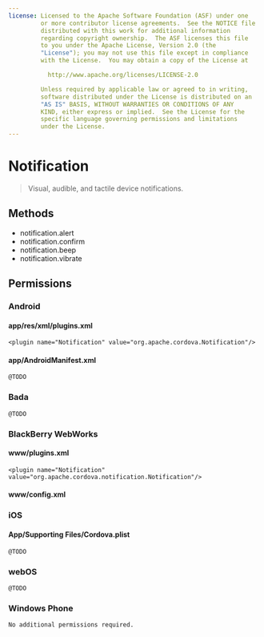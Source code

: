 ```yaml
---
license: Licensed to the Apache Software Foundation (ASF) under one
         or more contributor license agreements.  See the NOTICE file
         distributed with this work for additional information
         regarding copyright ownership.  The ASF licenses this file
         to you under the Apache License, Version 2.0 (the
         "License"); you may not use this file except in compliance
         with the License.  You may obtain a copy of the License at

           http://www.apache.org/licenses/LICENSE-2.0

         Unless required by applicable law or agreed to in writing,
         software distributed under the License is distributed on an
         "AS IS" BASIS, WITHOUT WARRANTIES OR CONDITIONS OF ANY
         KIND, either express or implied.  See the License for the
         specific language governing permissions and limitations
         under the License.
---
```


Notification
============

> Visual, audible, and tactile device notifications.

Methods
-------

- notification.alert
- notification.confirm
- notification.beep
- notification.vibrate

Permissions
-----------

### Android

#### app/res/xml/plugins.xml

    <plugin name="Notification" value="org.apache.cordova.Notification"/>

#### app/AndroidManifest.xml

    @TODO

### Bada

    @TODO

### BlackBerry WebWorks

#### www/plugins.xml

    <plugin name="Notification" value="org.apache.cordova.notification.Notification"/>

#### www/config.xml

   <feature id="blackberry.ui.dialog" />

### iOS

#### App/Supporting Files/Cordova.plist

    @TODO

### webOS

    @TODO

### Windows Phone

    No additional permissions required.
